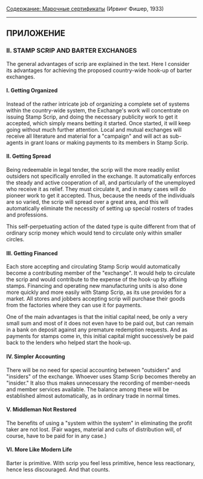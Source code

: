[Содержание: Марочные сертификаты](index.md) (Ирвинг Фишер, 1933)

------

ПРИЛОЖЕНИЕ
----------
### II. STAMP SCRIP AND BARTER EXCHANGES
The general advantages of scrip are explained in the text. Here I consider
its advantages for achieving the proposed country-wide hook-up of barter
exchanges.

#### I. Getting Organized
Instead of the rather intricate job of organizing a complete set of
systems within the country-wide system, the Exchange's work will concentrate
on issuing Stamp Scrip, and doing the necessary publicity work to get it accepted, which simply
means betting it started. Once started, it will keep going without much
further attention. Local and mutual exchanges will receive all literature
and material for a "campaign" and will act as sub-agents in grant loans
or making payments to its members in Stamp Scrip.

#### II. Getting Spread
Being redeemable in legal tender, the scrip will the more readily enlist
outsiders not specifically enrolled in the exchange. It automatically enforces
the steady and active cooperation of all, and particularly of the unemployed
who receive it as relief. They must circulate it, and in many cases will
do pioneer work to get it accepted. Thus, because the needs of the individuals
are so varied, the scrip will spread over a great area, and this will automatically
eliminate the necessity of setting up special rosters of trades and professions.

This self-perpetuating action of the dated type is quite different
from that of ordinary scrip money which would tend to circulate only within
smaller circles.

#### III. Getting Financed
Each store accepting and circulating Stamp Scrip would automatically
become a contributing member of the "exchange". It would help to circulate
the scrip and would contribute to the expense of the hook-up by affixing
stamps. Financing and operating new manufacturing units is also done more
quickly and more easily with Stamp Scrip, as its use provides for a market.
All stores and jobbers accepting scrip will purchase their goods from the
factories where they can use it for payments.

One of the main advantages is that the initial capital need, be only
a very small sum and most of it does not even have to be paid out, but
can remain in a bank on deposit against any premature redemption requests.
And as payments for stamps come in, this initial capital might successively
be paid back to the lenders who helped start the hook-up.

#### IV. Simpler Accounting
There will be no need for special accounting between "outsiders" and
"insiders" of the exchange. Whoever uses Stamp Scrip becomes thereby an
"insider." It also thus makes unnecessary the recording of member-needs
and member services available. The balance among these will be established
almost automatically, as in ordinary trade in normal times.

#### V. Middleman Not Restored
The benefits of using a "system within the system" in eliminating the
profit taker are not lost. (Fair wages, material and cults of distribution
will, of course, have to be paid for in any case.)

#### VI. More Like Modern Life
Barter is primitive. With scrip you feel less primitive, hence less
reactionary, hence less discouraged. And that counts.
